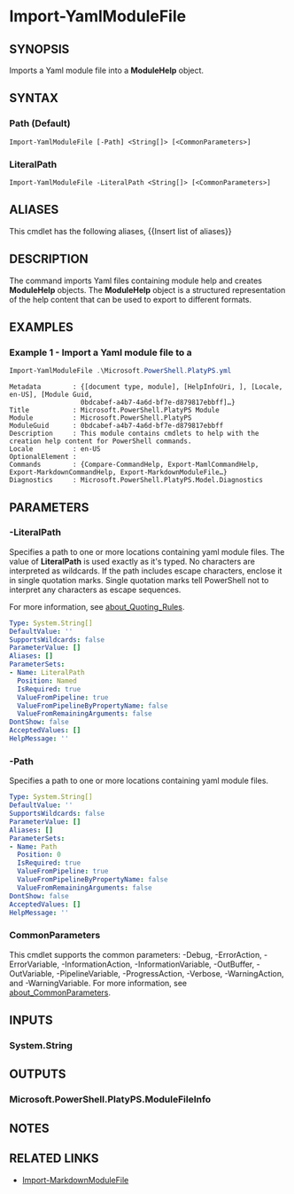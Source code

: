 ﻿---
document type: cmdlet
external help file: Microsoft.PowerShell.PlatyPS.dll-Help.xml
HelpUri: 
Module Name: Microsoft.PowerShell.PlatyPS
PlatyPS schema version: 2024-05-01
---

# Import-YamlModuleFile

## SYNOPSIS

Imports a Yaml module file into a **ModuleHelp** object.

## SYNTAX

### Path (Default)

```
Import-YamlModuleFile [-Path] <String[]> [<CommonParameters>]
```

### LiteralPath

```
Import-YamlModuleFile -LiteralPath <String[]> [<CommonParameters>]
```

## ALIASES

This cmdlet has the following aliases,
  {{Insert list of aliases}}

## DESCRIPTION

The command imports Yaml files containing module help and creates **ModuleHelp** objects. The
**ModuleHelp** object is a structured representation of the help content that can be used to export
to different formats.

## EXAMPLES

### Example 1 - Import a Yaml module file to a

```powershell
Import-YamlModuleFile .\Microsoft.PowerShell.PlatyPS.yml
```

```Output
Metadata        : {[document type, module], [HelpInfoUri, ], [Locale, en-US], [Module Guid,
                  0bdcabef-a4b7-4a6d-bf7e-d879817ebbff]…}
Title           : Microsoft.PowerShell.PlatyPS Module
Module          : Microsoft.PowerShell.PlatyPS
ModuleGuid      : 0bdcabef-a4b7-4a6d-bf7e-d879817ebbff
Description     : This module contains cmdlets to help with the creation help content for PowerShell commands.
Locale          : en-US
OptionalElement :
Commands        : {Compare-CommandHelp, Export-MamlCommandHelp, Export-MarkdownCommandHelp, Export-MarkdownModuleFile…}
Diagnostics     : Microsoft.PowerShell.PlatyPS.Model.Diagnostics
```

## PARAMETERS

### -LiteralPath

Specifies a path to one or more locations containing yaml module files. The value of **LiteralPath**
is used exactly as it's typed. No characters are interpreted as wildcards. If the path includes
escape characters, enclose it in single quotation marks. Single quotation marks tell PowerShell not
to interpret any characters as escape sequences.

For more information, see
[about_Quoting_Rules](/powershell/module/microsoft.powershell.core/about/about_CommonParameters).

```yaml
Type: System.String[]
DefaultValue: ''
SupportsWildcards: false
ParameterValue: []
Aliases: []
ParameterSets:
- Name: LiteralPath
  Position: Named
  IsRequired: true
  ValueFromPipeline: true
  ValueFromPipelineByPropertyName: false
  ValueFromRemainingArguments: false
DontShow: false
AcceptedValues: []
HelpMessage: ''
```

### -Path

Specifies a path to one or more locations containing yaml module files.

```yaml
Type: System.String[]
DefaultValue: ''
SupportsWildcards: false
ParameterValue: []
Aliases: []
ParameterSets:
- Name: Path
  Position: 0
  IsRequired: true
  ValueFromPipeline: true
  ValueFromPipelineByPropertyName: false
  ValueFromRemainingArguments: false
DontShow: false
AcceptedValues: []
HelpMessage: ''
```

### CommonParameters

This cmdlet supports the common parameters: -Debug, -ErrorAction, -ErrorVariable,
-InformationAction, -InformationVariable, -OutBuffer, -OutVariable, -PipelineVariable,
-ProgressAction, -Verbose, -WarningAction, and -WarningVariable. For more information, see
[about_CommonParameters](https://go.microsoft.com/fwlink/?LinkID=113216).

## INPUTS

### System.String

## OUTPUTS

### Microsoft.PowerShell.PlatyPS.ModuleFileInfo

## NOTES

## RELATED LINKS

- [Import-MarkdownModuleFile](Import-MarkdownModuleFile.md)
